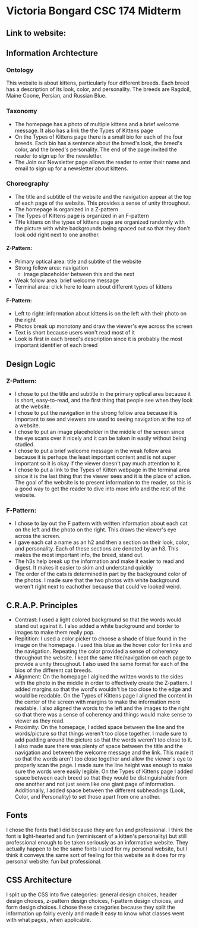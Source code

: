 # Victoria Bongard CSC 174 Midterm

## Link to website: 

## Information Archtecture

### Ontology
This website is about kittens, particularly four different breeds. Each breed has a description of its look, color, and personality. The breeds are Ragdoll, Maine Coone, Persian, and Russian Blue.

### Taxonomy
* The homepage has a photo of multiple kittens and a brief welcome message. It also has a link the the Types of Kittens page
* On the Types of Kittens page there is a small bio for each of the four breeds. Each bio has a sentence about the breed's look, the breed's color, and the breed's personality. The end of the page invited the reader to sign up for the newsletter.
* The Join our Newsletter page allows the reader to enter their name and email to sign up for a newsletter about kittens.

### Choreography
* The title and subtitle of the website and the navigation appear at the top of each page of the website. This provides a sense of unity throughout.
* The homepage is organized in a Z-pattern
* The Types of Kittens page is organized in an F-pattern
* THe kittens on the types of kittens page are organized randomly with the picture with white backgrounds being spaced out so that they don't look odd right next to one another.

#### Z-Pattern:
* Primary optical area: title and subtite of the website
* Strong follow area: navigation
  * image placeholder between this and the next
* Weak follow area: brief welcome message
* Terminal area: click here to learn about different types of kittens

#### F-Pattern:
* Left to right: information about kittens is on the left with their photo on the right
* Photos break up monotony and draw the viewer's eye across the screen
* Text is short because users won't read most of it
* Look is first in each breed's description since it is probably the most important identifier of each breed


## Design Logic

### Z-Pattern:
* I chose to put the title and subtitle in the primary optical area because it is short, easy-to-read, and the first thing that people see when they look at the website.
* I chose to put the navigation in the strong follow area because it is important to see and viewers are used to seeing navigation at the top of a website.
* I chose to put an image placeholder in the middle of the screen since the eye scans over it nicely and it can be taken in easily without being studied.
* I chose to put a brief welcome message in the weak follow area because it is perhaps the least important content and is not super important so it is okay if the viewer doesn't pay much attention to it.
* I chose to put a link to the Types of Kitten webpage in the terminal area since it is the last thing that the viewer sees and it is the place of action. The goal of the website is to present information to the reader, so this is a good way to get the reader to dive into more info and the rest of the website.

### F-Pattern:
* I chose to lay out the F pattern with written information about each cat on the left and the photo on the right. This draws the viewer's eye across the screen.
* I gave each cat a name as an h2 and then a section on their look, color, and personality. Each of these sections are denoted by an h3. This makes the most important info, the breed, stand out. 
* The h3s help break up the information and make it easier to read and digest. It makes it easier to skim and understand quickly
* The order of the cats is determined in part by the background color of the photos. I made sure that the two photos with white background weren't right next to eachother because that could've looked weird.

## C.R.A.P. Principles

* Contrast: I used a light colored background so that the words would stand out against it. I also added a white background and border to images to make them really pop.
* Repitition: I used a color picker to choose a shade of blue found in the image on the homepage. I used this blue as the hover color for links and the navigation. Repeating the color provided a sense of coherency throughout the website. I kept the same title/navigation on each page to provide a unity throughout. I also used the same format for each of the bios of the different cat breeds.
* Alignment: On the homepage I algined the written words to the sides with the photo in the middle in order to effectively create the Z-pattern. I added margins so that the word's wouldn't be too close to the edge and would be readable. On the Types of Kittens page I aligned the content in the center of the screen with margins to make the information more readable. I also aligned the words to the left and the images to the right so that there was a sense of coherency and things would make sense to viewer as they read.
* Proximity: On the homepage, I added space between the line and the words/picture so that things weren't too close together. I made sure to add padding around the picture so that the words weren't too close to it. I also made sure there was plenty of space between the title and the navigation and between the welcome message and the link. This made it so that the words aren't too close together and allow the viewer's eye to properly scan the page. I made sure the line height was enough to make sure the words were easily legible. On the Types of Kittens page I added space between each breed so that they would be distinguishable from one another and not just seem like one giant page of information. Additionally, I added space between the different subheadings (Look, Color, and Personality) to set those apart from one another.

## Fonts
I chose the fonts that I did because they are fun and professional. I think the font is light-hearted and fun (reminiscent of a kitten's personality) but still professional enough to be taken seriously as an informative website. They actually happen to be the same fonts I used for my personal website, but I think it conveys the same sort of feeling for this website as it does for my personal website: fun but professional.

## CSS Architecture
I split up the CSS into five categories: general design choices, header design choices, z-pattern design choices, f-pattern design choices, and form design choices. I chose these categories because they split the information up fairly evenly and made it easy to know what classes went with what pages, when applicable. 
